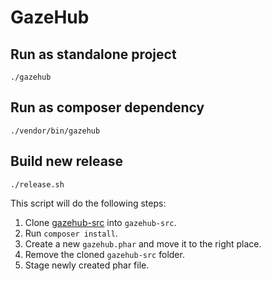# GazeHub

## Run as standalone project
```shell script
./gazehub
```

## Run as composer dependency
```shell script
./vendor/bin/gazehub
```

## Build new release
```shell script
./release.sh
```

This script will do the following steps:
1. Clone [gazehub-src](https://gitlab.isaac.nl/study/php-chapter/real-time-ui-updates/gazehub-src) into `gazehub-src`.
1. Run `composer install`.
1. Create a new `gazehub.phar` and move it to the right place.
1. Remove the cloned `gazehub-src` folder.
1. Stage newly created phar file.
